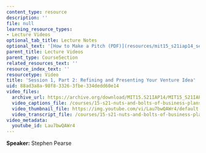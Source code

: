 ```yaml
---
content_type: resource
description: ''
file: null
learning_resource_types:
- Lecture Videos
optional_tab_title: Lecture Notes
optional_text: '[How to Make a Pitch (PDF)](resources/mit15_s21iap14_session1-2)'
parent_title: Lecture Videos
parent_type: CourseSection
related_resources_text: ''
resource_index_text: ''
resourcetype: Video
title: 'Session 1, Part 2: Refining and Presenting Your Venture Idea'
uid: 88ad3a8a-98f8-3326-3fbe-334dedd60e14
video_files:
  archive_url: https://archive.org/download/MIT15.S21IAP14/MIT15_S21IAP14_S1P2_300k.mp4
  video_captions_file: /courses/15-s21-nuts-and-bolts-of-business-plans-january-iap-2014/e988e4e485985168a279c74b140dd8e6_Lau7bwQAWr4.vtt
  video_thumbnail_file: https://img.youtube.com/vi/Lau7bwQAWr4/default.jpg
  video_transcript_file: /courses/15-s21-nuts-and-bolts-of-business-plans-january-iap-2014/ea265d249acafbda5bf02d2f4c0ece1f_Lau7bwQAWr4.pdf
video_metadata:
  youtube_id: Lau7bwQAWr4
---
```


**Speaker:** Stephen Pearse